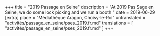 +++
title = "2019 Passage en Seine"
description = "At 2019 Pas Sage en Seine, we do some lock picking and we run a booth "
date = 2019-06-29
[extra]
place = "Médiathèque Aragon, Choisy-le-Roi"
untranslated = "activités/passage_en_seine/pses_2019.fr.md"
translations = [
    "activités/passage_en_seine/pses_2019.fr.md"
]
+++
